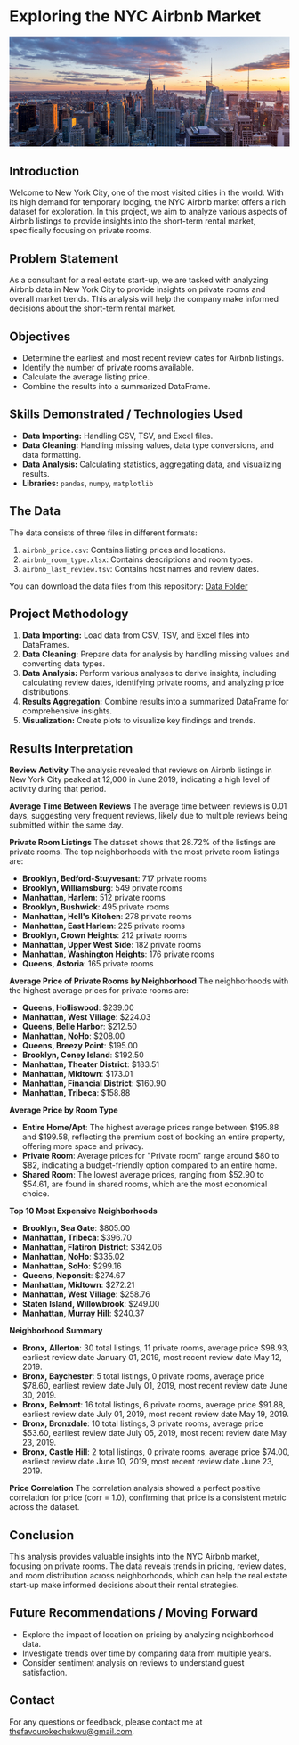 # Exploring the NYC Airbnb Market
![](https://github.com/yanny-alt/Exploring-NYC-Airbnb-Market-Trends/blob/main/images/nyc.jpg)
## Introduction
Welcome to New York City, one of the most visited cities in the world. With its high demand for temporary lodging, the NYC Airbnb market offers a rich dataset for exploration. In this project, we aim to analyze various aspects of Airbnb listings to provide insights into the short-term rental market, specifically focusing on private rooms.

## Problem Statement
As a consultant for a real estate start-up, we are tasked with analyzing Airbnb data in New York City to provide insights on private rooms and overall market trends. This analysis will help the company make informed decisions about the short-term rental market.

## Objectives
- Determine the earliest and most recent review dates for Airbnb listings.
- Identify the number of private rooms available.
- Calculate the average listing price.
- Combine the results into a summarized DataFrame.

## Skills Demonstrated / Technologies Used
- **Data Importing:** Handling CSV, TSV, and Excel files.
- **Data Cleaning:** Handling missing values, data type conversions, and data formatting.
- **Data Analysis:** Calculating statistics, aggregating data, and visualizing results.
- **Libraries:** `pandas`, `numpy`, `matplotlib`

## The Data
The data consists of three files in different formats:
1. `airbnb_price.csv`: Contains listing prices and locations.
2. `airbnb_room_type.xlsx`: Contains descriptions and room types.
3. `airbnb_last_review.tsv`: Contains host names and review dates.

You can download the data files from this repository: [Data Folder](https://github.com/yanny-alt/Exploring-NYC-Airbnb-Market-Trends/tree/main/data%20sources)

## Project Methodology
1. **Data Importing:** Load data from CSV, TSV, and Excel files into DataFrames.
2. **Data Cleaning:** Prepare data for analysis by handling missing values and converting data types.
3. **Data Analysis:** Perform various analyses to derive insights, including calculating review dates, identifying private rooms, and analyzing price distributions.
4. **Results Aggregation:** Combine results into a summarized DataFrame for comprehensive insights.
5. **Visualization:** Create plots to visualize key findings and trends.

## Results Interpretation

**Review Activity**
The analysis revealed that reviews on Airbnb listings in New York City peaked at 12,000 in June 2019, indicating a high level of activity during that period.

**Average Time Between Reviews**
The average time between reviews is 0.01 days, suggesting very frequent reviews, likely due to multiple reviews being submitted within the same day.

**Private Room Listings**
The dataset shows that 28.72% of the listings are private rooms. The top neighborhoods with the most private room listings are:

- **Brooklyn, Bedford-Stuyvesant**: 717 private rooms
- **Brooklyn, Williamsburg**: 549 private rooms
- **Manhattan, Harlem**: 512 private rooms
- **Brooklyn, Bushwick**: 495 private rooms
- **Manhattan, Hell's Kitchen**: 278 private rooms
- **Manhattan, East Harlem**: 225 private rooms
- **Brooklyn, Crown Heights**: 212 private rooms
- **Manhattan, Upper West Side**: 182 private rooms
- **Manhattan, Washington Heights**: 176 private rooms
- **Queens, Astoria**: 165 private rooms

**Average Price of Private Rooms by Neighborhood**
The neighborhoods with the highest average prices for private rooms are:

- **Queens, Holliswood**: $239.00
- **Manhattan, West Village**: $224.03
- **Queens, Belle Harbor**: $212.50
- **Manhattan, NoHo**: $208.00
- **Queens, Breezy Point**: $195.00
- **Brooklyn, Coney Island**: $192.50
- **Manhattan, Theater District**: $183.51
- **Manhattan, Midtown**: $173.01
- **Manhattan, Financial District**: $160.90
- **Manhattan, Tribeca**: $158.88

**Average Price by Room Type**
- **Entire Home/Apt**: The highest average prices range between $195.88 and $199.58, reflecting the premium cost of booking an entire property, offering more space and privacy.
- **Private Room**: Average prices for "Private room" range around $80 to $82, indicating a budget-friendly option compared to an entire home.
- **Shared Room**: The lowest average prices, ranging from $52.90 to $54.61, are found in shared rooms, which are the most economical choice.

**Top 10 Most Expensive Neighborhoods**
- **Brooklyn, Sea Gate**: $805.00
- **Manhattan, Tribeca**: $396.70
- **Manhattan, Flatiron District**: $342.06
- **Manhattan, NoHo**: $335.02
- **Manhattan, SoHo**: $299.16
- **Queens, Neponsit**: $274.67
- **Manhattan, Midtown**: $272.21
- **Manhattan, West Village**: $258.76
- **Staten Island, Willowbrook**: $249.00
- **Manhattan, Murray Hill**: $240.37

**Neighborhood Summary**
- **Bronx, Allerton**: 30 total listings, 11 private rooms, average price $98.93, earliest review date January 01, 2019, most recent review date May 12, 2019.
- **Bronx, Baychester**: 5 total listings, 0 private rooms, average price $78.60, earliest review date July 01, 2019, most recent review date June 30, 2019.
- **Bronx, Belmont**: 16 total listings, 6 private rooms, average price $91.88, earliest review date July 01, 2019, most recent review date May 19, 2019.
- **Bronx, Bronxdale**: 10 total listings, 3 private rooms, average price $53.60, earliest review date July 05, 2019, most recent review date May 23, 2019.
- **Bronx, Castle Hill**: 2 total listings, 0 private rooms, average price $74.00, earliest review date June 10, 2019, most recent review date June 23, 2019.

**Price Correlation**
The correlation analysis showed a perfect positive correlation for price (corr = 1.0), confirming that price is a consistent metric across the dataset.

## Conclusion
This analysis provides valuable insights into the NYC Airbnb market, focusing on private rooms. The data reveals trends in pricing, review dates, and room distribution across neighborhoods, which can help the real estate start-up make informed decisions about their rental strategies.

## Future Recommendations / Moving Forward
- Explore the impact of location on pricing by analyzing neighborhood data.
- Investigate trends over time by comparing data from multiple years.
- Consider sentiment analysis on reviews to understand guest satisfaction.

## Contact
For any questions or feedback, please contact me at thefavourokechukwu@gmail.com.
